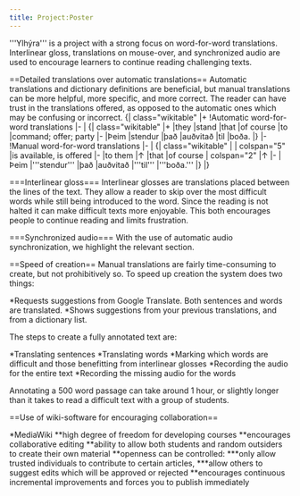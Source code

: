 ```yaml
---
title: Project:Poster
---
```


'''Ylhýra''' is a project with a strong focus on word-for-word translations. Interlinear gloss, translations on mouse-over, and synchronized audio are used to encourage learners to continue reading challenging texts.

==Detailed translations over automatic translations==
Automatic translations and dictionary definitions are beneficial, but manual translations can be more helpful, more specific, and more correct. The reader can have trust in the translations offered, as opposed to the automatic ones which may be confusing or incorrect.
{| class="wikitable"
|+
!Automatic word-for-word translations
|-
|
{| class="wikitable"
|+
|they
|stand
|that
|of course
|to
|command; offer; party
|-
|Þeim
|stendur
|það
|auðvitað
|til
|boða.
|}
|-
!Manual word-for-word translations
|-
|
{| class="wikitable"
|
| colspan="5" |is available, is offered
|-
|to them
|↑
|that
|of course
| colspan="2" |↑
|-
|Þeim
|'''stendur'''
|það
|auðvitað
|'''til'''
|'''boða.'''
|}
|}

===Interlinear gloss===
Interlinear glosses are translations placed between the lines of the text. They allow a reader to skip over the most difficult words while still being introduced to the word. Since the reading is not halted it can make difficult texts more enjoyable. This both encourages people to continue reading and limits frustration.

===Synchronized audio===
With the use of automatic audio synchronization, we highlight the relevant section.

==Speed of creation==
Manual translations are fairly time-consuming to create, but not prohibitively so. To speed up creation the system does two things:

*Requests suggestions from Google Translate. Both sentences and words are translated.
*Shows suggestions from your previous translations, and from a dictionary list.

The steps to create a fully annotated text are:

*Translating sentences
*Translating words
*Marking which words are difficult and those benefitting from interlinear glosses
*Recording the audio for the entire text
*Recording the missing audio for the words

Annotating a 500 word passage can take around 1 hour, or slightly longer than it takes to read a difficult text with a group of students.

==Use of wiki-software for encouraging collaboration==

*MediaWiki
**high degree of freedom for developing courses
**encourages collaborative editing
**ability to allow both students and random outsiders to create their own material
**openness can be controlled:
***only allow trusted individuals to contribute to certain articles,
***allow others to suggest edits which will be approved or rejected
**encourages continuous incremental improvements and forces you to publish immediately
